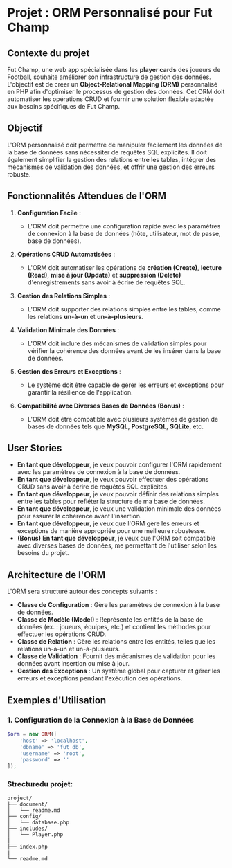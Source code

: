 # Projet : ORM Personnalisé pour Fut Champ

## Contexte du projet
Fut Champ, une web app spécialisée dans les **player cards** des joueurs de Football, souhaite améliorer son infrastructure de gestion des données. L'objectif est de créer un **Object-Relational Mapping (ORM)** personnalisé en PHP afin d'optimiser le processus de gestion des données. Cet ORM doit automatiser les opérations CRUD et fournir une solution flexible adaptée aux besoins spécifiques de Fut Champ.

## Objectif
L'ORM personnalisé doit permettre de manipuler facilement les données de la base de données sans nécessiter de requêtes SQL explicites. Il doit également simplifier la gestion des relations entre les tables, intégrer des mécanismes de validation des données, et offrir une gestion des erreurs robuste.

## Fonctionnalités Attendues de l'ORM

1. **Configuration Facile** :
   - L'ORM doit permettre une configuration rapide avec les paramètres de connexion à la base de données (hôte, utilisateur, mot de passe, base de données).

2. **Opérations CRUD Automatisées** :
   - L'ORM doit automatiser les opérations de **création (Create)**, **lecture (Read)**, **mise à jour (Update)** et **suppression (Delete)** d'enregistrements sans avoir à écrire de requêtes SQL.

3. **Gestion des Relations Simples** :
   - L'ORM doit supporter des relations simples entre les tables, comme les relations **un-à-un** et **un-à-plusieurs**.

4. **Validation Minimale des Données** :
   - L'ORM doit inclure des mécanismes de validation simples pour vérifier la cohérence des données avant de les insérer dans la base de données.

5. **Gestion des Erreurs et Exceptions** :
   - Le système doit être capable de gérer les erreurs et exceptions pour garantir la résilience de l'application.

6. **Compatibilité avec Diverses Bases de Données (Bonus)** :
   - L'ORM doit être compatible avec plusieurs systèmes de gestion de bases de données tels que **MySQL**, **PostgreSQL**, **SQLite**, etc.

## User Stories

- **En tant que développeur**, je veux pouvoir configurer l'ORM rapidement avec les paramètres de connexion à la base de données.
- **En tant que développeur**, je veux pouvoir effectuer des opérations CRUD sans avoir à écrire de requêtes SQL explicites.
- **En tant que développeur**, je veux pouvoir définir des relations simples entre les tables pour refléter la structure de ma base de données.
- **En tant que développeur**, je veux une validation minimale des données pour assurer la cohérence avant l'insertion.
- **En tant que développeur**, je veux que l'ORM gère les erreurs et exceptions de manière appropriée pour une meilleure robustesse.
- **(Bonus)** **En tant que développeur**, je veux que l'ORM soit compatible avec diverses bases de données, me permettant de l'utiliser selon les besoins du projet.

## Architecture de l'ORM

L'ORM sera structuré autour des concepts suivants :

- **Classe de Configuration** : Gère les paramètres de connexion à la base de données.
- **Classe de Modèle (Model)** : Représente les entités de la base de données (ex. : joueurs, équipes, etc.) et contient les méthodes pour effectuer les opérations CRUD.
- **Classe de Relation** : Gère les relations entre les entités, telles que les relations un-à-un et un-à-plusieurs.
- **Classe de Validation** : Fournit des mécanismes de validation pour les données avant insertion ou mise à jour.
- **Gestion des Exceptions** : Un système global pour capturer et gérer les erreurs et exceptions pendant l'exécution des opérations.

## Exemples d'Utilisation

### 1. Configuration de la Connexion à la Base de Données
```php
$orm = new ORM([
    'host' => 'localhost',
    'dbname' => 'fut_db',
    'username' => 'root',
    'password' => ''
]);
```

### Strecturedu projet:

```
project/
├── document/
│   └── readme.md
├── config/
│   └── database.php
├── includes/
│   └── Player.php
|
├── index.php
|
└── readme.md
```
